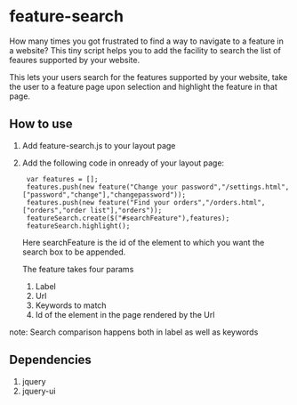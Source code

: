 feature-search
==============

How many times you got frustrated to find a way to navigate to a feature in a website? This tiny script helps you to add the facility to search the list of feaures supported by your website.

This lets your users search for the features supported by your website, take the user to a feature page upon selection and highlight the feature in that page.


How to use
----------

1. Add feature-search.js to your layout page
2. Add the following code in onready of your layout page:

		var features = [];
		features.push(new feature("Change your password","/settings.html",["password","change"],"changepassword"));
		features.push(new feature("Find your orders","/orders.html",["orders","order list"],"orders"));
		featureSearch.create($("#searchFeature"),features);
		featureSearch.highlight();

   Here searchFeature is the id of the element to which you want the search box to be appended.

   The feature takes four params
   	1. Label  
   	2. Url
   	3. Keywords to match
   	4. Id of the element in the page rendered by the Url

note: Search comparison happens both in label as well as keywords

Dependencies
------------
1. jquery
2. jquery-ui
